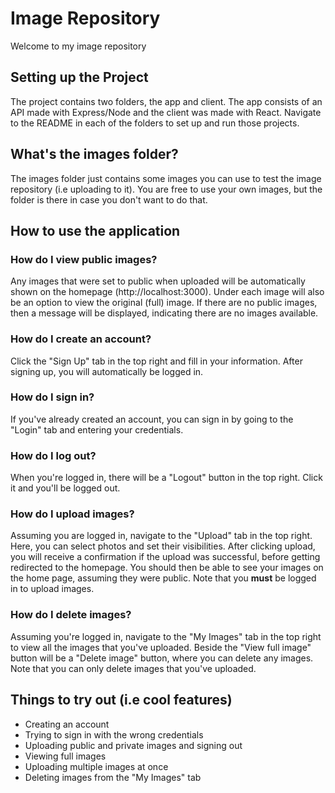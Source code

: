 # Image Repository
Welcome to my image repository

## Setting up the Project
The project contains two folders, the app and client. The app consists of an API made with Express/Node and the client was made with React. Navigate to the README in each of the folders to set up and run those projects.

## What's the images folder?
The images folder just contains some images you can use to test the image repository (i.e uploading to it). You are free to use your own images, but the folder is there in case you don't want to do that.

## How to use the application
### How do I view public images?
Any images that were set to public when uploaded will be automatically shown on the homepage (http://localhost:3000). Under each image will also be an option to view the original (full) image. If there are no public images, then a message will be displayed, indicating there are no images available.

### How do I create an account?
Click the "Sign Up" tab in the top right and fill in your information. After signing up, you will automatically be logged in.

### How do I sign in?
If you've already created an account, you can sign in by going to the "Login" tab and entering your credentials.

### How do I log out?
When you're logged in, there will be a "Logout" button in the top right. Click it and you'll be logged out.

### How do I upload images?
Assuming you are logged in, navigate to the "Upload" tab in the top right. Here, you can select photos and set their visibilities. After clicking upload, you will receive a confirmation if the upload was successful, before getting redirected to the homepage.
You should then be able to see your images on the home page, assuming they were public. Note that you **must** be logged in to upload images. 

### How do I delete images?
Assuming you're logged in, navigate to the "My Images" tab in the top right to view all the images that you've uploaded. Beside the "View full image" button will be a "Delete image" button, where you can delete any images. Note that you can only delete images that you've uploaded.

## Things to try out (i.e cool features)
* Creating an account
* Trying to sign in with the wrong credentials
* Uploading public and private images and signing out
* Viewing full images
* Uploading multiple images at once
* Deleting images from the "My Images" tab

